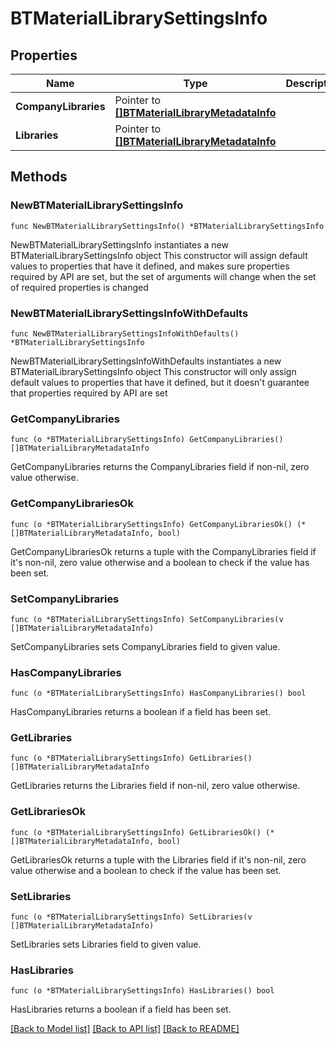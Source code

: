 # BTMaterialLibrarySettingsInfo

## Properties

Name | Type | Description | Notes
------------ | ------------- | ------------- | -------------
**CompanyLibraries** | Pointer to [**[]BTMaterialLibraryMetadataInfo**](BTMaterialLibraryMetadataInfo.md) |  | [optional] 
**Libraries** | Pointer to [**[]BTMaterialLibraryMetadataInfo**](BTMaterialLibraryMetadataInfo.md) |  | [optional] 

## Methods

### NewBTMaterialLibrarySettingsInfo

`func NewBTMaterialLibrarySettingsInfo() *BTMaterialLibrarySettingsInfo`

NewBTMaterialLibrarySettingsInfo instantiates a new BTMaterialLibrarySettingsInfo object
This constructor will assign default values to properties that have it defined,
and makes sure properties required by API are set, but the set of arguments
will change when the set of required properties is changed

### NewBTMaterialLibrarySettingsInfoWithDefaults

`func NewBTMaterialLibrarySettingsInfoWithDefaults() *BTMaterialLibrarySettingsInfo`

NewBTMaterialLibrarySettingsInfoWithDefaults instantiates a new BTMaterialLibrarySettingsInfo object
This constructor will only assign default values to properties that have it defined,
but it doesn't guarantee that properties required by API are set

### GetCompanyLibraries

`func (o *BTMaterialLibrarySettingsInfo) GetCompanyLibraries() []BTMaterialLibraryMetadataInfo`

GetCompanyLibraries returns the CompanyLibraries field if non-nil, zero value otherwise.

### GetCompanyLibrariesOk

`func (o *BTMaterialLibrarySettingsInfo) GetCompanyLibrariesOk() (*[]BTMaterialLibraryMetadataInfo, bool)`

GetCompanyLibrariesOk returns a tuple with the CompanyLibraries field if it's non-nil, zero value otherwise
and a boolean to check if the value has been set.

### SetCompanyLibraries

`func (o *BTMaterialLibrarySettingsInfo) SetCompanyLibraries(v []BTMaterialLibraryMetadataInfo)`

SetCompanyLibraries sets CompanyLibraries field to given value.

### HasCompanyLibraries

`func (o *BTMaterialLibrarySettingsInfo) HasCompanyLibraries() bool`

HasCompanyLibraries returns a boolean if a field has been set.

### GetLibraries

`func (o *BTMaterialLibrarySettingsInfo) GetLibraries() []BTMaterialLibraryMetadataInfo`

GetLibraries returns the Libraries field if non-nil, zero value otherwise.

### GetLibrariesOk

`func (o *BTMaterialLibrarySettingsInfo) GetLibrariesOk() (*[]BTMaterialLibraryMetadataInfo, bool)`

GetLibrariesOk returns a tuple with the Libraries field if it's non-nil, zero value otherwise
and a boolean to check if the value has been set.

### SetLibraries

`func (o *BTMaterialLibrarySettingsInfo) SetLibraries(v []BTMaterialLibraryMetadataInfo)`

SetLibraries sets Libraries field to given value.

### HasLibraries

`func (o *BTMaterialLibrarySettingsInfo) HasLibraries() bool`

HasLibraries returns a boolean if a field has been set.


[[Back to Model list]](../README.md#documentation-for-models) [[Back to API list]](../README.md#documentation-for-api-endpoints) [[Back to README]](../README.md)


